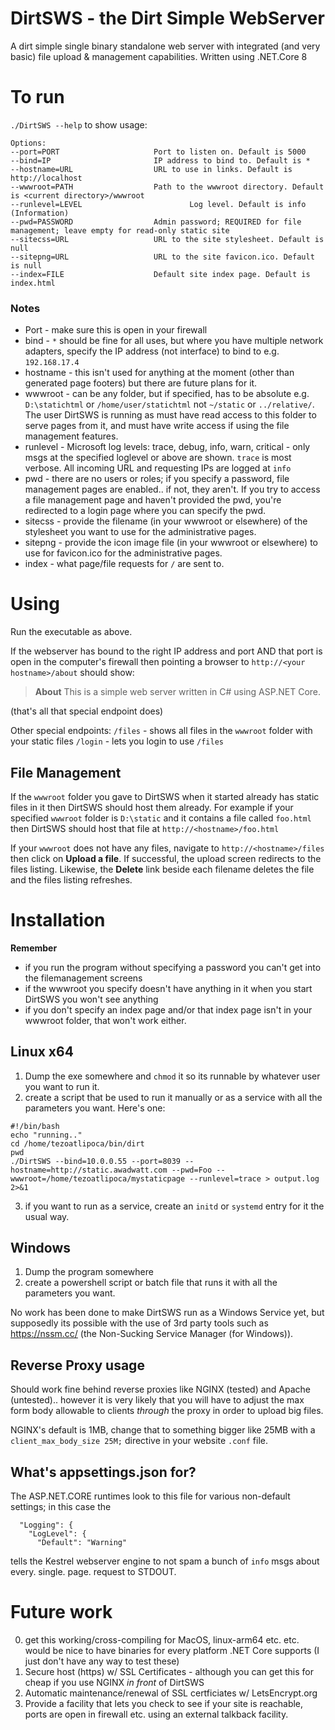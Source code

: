 # DirtSWS - the Dirt Simple WebServer
A dirt simple single binary standalone web server with integrated (and very basic) file upload & management capabilities. 
Written using .NET.Core 8

# To run

`./DirtSWS --help` to show usage: 

```
Options:
--port=PORT                     Port to listen on. Default is 5000
--bind=IP                       IP address to bind to. Default is *
--hostname=URL                  URL to use in links. Default is http://localhost
--wwwroot=PATH                  Path to the wwwroot directory. Default is <current directory>/wwwroot
--runlevel=LEVEL                        Log level. Default is info (Information)
--pwd=PASSWORD                  Admin password; REQUIRED for file management; leave empty for read-only static site
--sitecss=URL                   URL to the site stylesheet. Default is null
--sitepng=URL                   URL to the site favicon.ico. Default is null
--index=FILE                    Default site index page. Default is index.html
```
### Notes
- Port - make sure this is open in your firewall
- bind - `*` should be fine for all uses, but where you have multiple network adapters, specify the IP address (not interface) to bind to e.g. `192.168.17.4`
- hostname - this isn't used for anything at the moment (other than generated page footers) but there are future plans for it.
- wwwroot - can be any folder, but if specified, has to be absolute e.g. `D:\statichtml` or `/home/user/statichtml` not `~/static` or `../relative/`. The user DirtSWS is running as must have read access to this folder to serve pages from it, and must have write access if using the file management features. 
- runlevel - Microsoft log levels: trace, debug, info, warn, critical - only msgs at the specified loglevel or above are shown. `trace` is most verbose. All incoming URL and requesting IPs are logged at `info`
- pwd - there are no users or roles; if you specify a password, file management pages are enabled.. if not, they aren't. If you try to access a file management page and haven't provided the pwd, you're redirected to a login page where you can specify the pwd.
- sitecss - provide the filename (in your wwwroot or elsewhere) of the stylesheet you want to use for the administrative pages. 
- sitepng - provide the icon image file (in your wwwroot or elsewhere) to use for favicon.ico for the administrative pages. 
- index - what page/file requests for `/` are sent to. 

# Using
Run the executable as above. 

If the webserver has bound to the right IP address and port
AND that port is open in the computer's firewall
then pointing a browser to `http://<your hostname>/about` should show: 

> **About**
> This is a simple web server written in C# using ASP.NET Core.

(that's all that special endpoint does)

Other special endpoints:
`/files` - shows all files in the `wwwroot` folder with your static files
`/login` - lets you login to use `/files`

## File Management
If the `wwwroot` folder you gave to DirtSWS when it started already has static files in it then
DirtSWS should host them already. For example if your specified `wwwroot` folder is `D:\static`
and it contains a file called `foo.html` then DirtSWS should host that file at `http://<hostname>/foo.html`

If your `wwwroot` does not have any files, navigate to `http://<hostname>/files` then click on **Upload a file**. If successful, the upload screen redirects to the files listing. 
Likewise, the **Delete** link beside each filename deletes the file and the files listing refreshes. 

# Installation
**Remember** 
- if you run the program without specifying a password you can't get into the filemanagement screens
- if the wwwroot you specify doesn't have anything in it when you start DirtSWS you won't see anything
- if you don't specify an index page and/or that index page isn't in your wwwroot folder, that won't work either.

## Linux x64
1. Dump the exe somewhere and `chmod` it so its runnable by whatever user you want to run it.
2. create a script that be used to run it manually or as a service with all the parameters you want. Here's one:
```
#!/bin/bash
echo "running.."
cd /home/tezoatlipoca/bin/dirt
pwd
./DirtSWS --bind=10.0.0.55 --port=8039 --hostname=http://static.awadwatt.com --pwd=Foo --wwwroot=/home/tezoatlipoca/mystaticpage --runlevel=trace > output.log 2>&1
```
3. if you want to run as a service, create an `initd` or `systemd` entry for it the usual way. 

## Windows
1. Dump the program somewhere
2. create a powershell script or batch file that runs it with all the parameters you want.

No work has been done to make DirtSWS run as a Windows Service yet, but supposedly its possible
with the use of 3rd party tools such as https://nssm.cc/ (the Non-Sucking Service Manager (for Windows)).

## Reverse Proxy usage
Should work fine behind reverse proxies like NGINX (tested) and Apache (untested).. however it is 
very likely that you will have to adjust the max form body allowable to clients _through_ the proxy
in order to upload big files. 

NGINX's default is 1MB, change that to something bigger like 25MB with a `client_max_body_size 25M;` directive in your website `.conf` file. 

## What's appsettings.json for?
The ASP.NET.CORE runtimes look to this file for various non-default settings; in this case the 
```
  "Logging": {
    "LogLevel": {
      "Default": "Warning"
```
tells the Kestrel webserver engine to not spam a bunch of `info` msgs about every. single. page. request to STDOUT. 

# Future work
0. get this working/cross-compiling for MacOS, linux-arm64 etc. etc. would be nice to have binaries for every platform .NET Core supports (I just don't have any way to test these)
1. Secure host (https) w/ SSL Certificates - although you can get this for cheap if you use NGINX _in front_ of DirtSWS
2. Automatic maintenance/renewal of SSL certficiates w/ LetsEncrypt.org
3. Provide a facility that lets you check to see if your site is reachable, ports are open in firewall etc. using an external talkback facility. 
